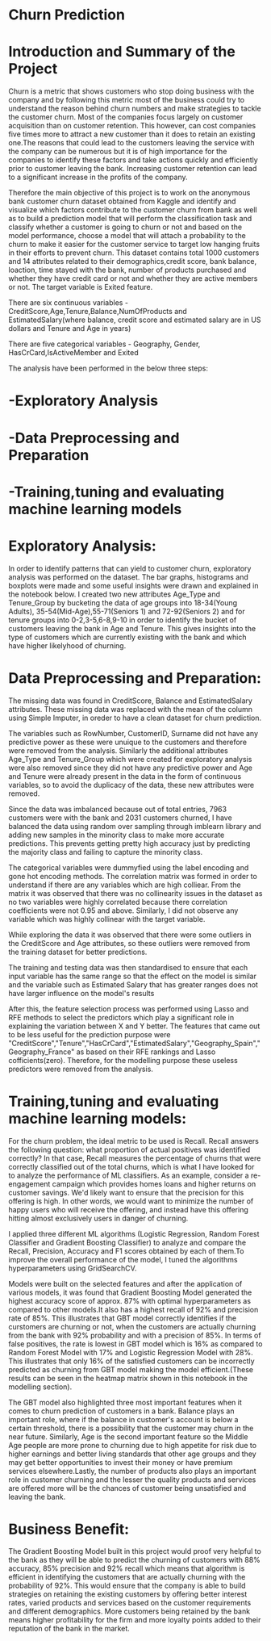 # Churn Prediction

# Introduction and Summary of the Project
Churn is a metric that shows customers who stop doing business with the company and by following this metric most of the business could try to understand the reason behind churn numbers and make strategies to tackle the customer churn. Most of the companies focus largely on customer acquisition than on customer retention. This however, can cost companies five times more to attract a new customer than it does to retain an existing one.The reasons that could lead to the customers leaving the service with the company can be numerous but it is of high importance for the companies to identify these factors and take actions quickly and efficiently prior to customer leaving the bank. Increasing customer retention can lead to a significant increase in the profits of the company.

Therefore the main objective of this project is to work on the anonymous bank customer churn dataset obtained from Kaggle and identify and visualize which factors contribute to the customer churn from bank as well as to build a prediction model that will perform the classification task and classify whether a customer is going to churn or not and based on the model performance, choose a model that will attach a probability to the churn to make it easier for the customer service to target low hanging fruits in their efforts to prevent churn. This dataset contains total 1000 customers and 14 attributes related to their demographics,credit score, bank balance, loaction, time stayed with the bank, number of products purchased and whether they have credit card or not and whether they are active members or not. The target variable is Exited feature.

There are six continuous variables - CreditScore,Age,Tenure,Balance,NumOfProducts and EstimatedSalary(where balance, credit score and estimated salary are in US dollars and Tenure and Age in years)

There are five categorical variables - Geography, Gender, HasCrCard,IsActiveMember and Exited

The analysis have been performed in the below three steps:

# -Exploratory Analysis

# -Data Preprocessing and Preparation

# -Training,tuning and evaluating machine learning models

# Exploratory Analysis:

In order to identify patterns that can yield to customer churn, exploratory analysis was performed on the dataset. The bar graphs, histograms and boxplots were made and some useful insights were drawn and explained in the notebook below. I created two new attributes Age_Type and Tenure_Group by bucketing the data of age groups into 18-34(Young Adults), 35-54(Mid-Age),55-71(Seniors 1) and 72-92(Seniors 2) and for tenure groups into 0-2,3-5,6-8,9-10 in order to identify the bucket of customers leaving the bank in Age and Tenure. This gives insights into the type of customers which are currently existing with the bank and which have higher likelyhood of churning.

# Data Preprocessing and Preparation:

The missing data was found in CreditScore, Balance and EstimatedSalary attributes. These missing data was replaced with the mean of the column using Simple Imputer, in oreder to have a clean dataset for churn prediction.

The variables such as RowNumber, CustomerID, Surname did not have any predictive power as these were unuique to the customers and therefore were removed from the analysis. Similarly the additional attributes Age_Type and Tenure_Group which were created for exploratory analysis were also removed since they did not have any predictive power and Age and Tenure were already present in the data in the form of continuous variables, so to avoid the duplicacy of the data, these new attributes were removed.

Since the data was imbalanced because out of total entries, 7963 customers were with the bank and 2031 customers churned, I have balanced the data using random over sampling through imblearn library and adding new samples in the minority class to make more accurate predictions. This prevents getting pretty high accuracy just by predicting the majority class and failing to capture the minority class.

The categorical variables were dummyfied using the label encoding and gone hot encoding methods. The correlation matrix was formed in order to understand if there are any variables which are high colliear. From the matrix it was observed that there was no collinearity issues in the dataset as no two variables were highly correlated because there correlation coefficients were not 0.95 and above. Similarly, I did not observe any variable which was highly collinear with the target variable.

While exploring the data it was observed that there were some outliers in the CreditScore and Age attributes, so these outliers were removed from the training dataset for better predictions.

The training and testing data was then standardised to ensure that each input variable has the same range so that the effect on the model is similar and the variable such as Estimated Salary that has greater ranges does not have larger influence on the model's results

After this, the feature selection process was performed using Lasso and RFE methods to select the predictors which play a significant role in explaining the variation between X and Y better. The features that came out to be less useful for the prediction purpose were "CreditScore","Tenure","HasCrCard","EstimatedSalary","Geography_Spain","Geography_France" as based on their RFE rankings and Lasso cofficients(zero). Therefore, for the modelling purpose these useless predictors were removed from the analysis.

# Training,tuning and evaluating machine learning models:

For the churn problem, the ideal metric to be used is Recall. Recall answers the following question: what proportion of actual positives was identified correctly? In that case, Recall measures the percentage of churns that were correctly classified out of the total churns, which is what I have looked for to analyze the performance of ML classifiers. As an example, consider a re-engagement campaign which provides homes loans and higher returns on customer savings. We'd likely want to ensure that the precision for this offering is high. In other words, we would want to minimize the number of happy users who will receive the offering, and instead have this offering hitting almost exclusively users in danger of churning.

I applied three different ML algorithms (Logistic Regression, Random Forest Classifier and Gradient Boosting Classifier) to analyze and compare the Recall, Precision, Accuracy and F1 scores obtained by each of them.To improve the overall performance of the model, I tuned the algorithms hyperparameters using GridSearchCV.

Models were built on the selected features and after the application of various models, it was found that Gradient Boosting Model generated the highest accuracy score of approx. 87% with optimal hyperparameters as compared to other models.It also has a highest recall of 92% and precision rate of 85%. This illustrates that GBT model correctly identifies if the curstomers are churning or not, when the customers are actually churning from the bank with 92% probability and with a precision of 85%. In terms of false positives, the rate is lowest in GBT model which is 16% as compared to Random Forest Model with 17% and Logistic Regression Model with 28%. This illustrates that only 16% of the satisfied customers can be incorrectly predicted as churning from GBT model making the model efficient.(These results can be seen in the heatmap matrix shown in this notebook in the modelling section).

The GBT model also highlighted three most important features when it comes to churn prediction of customers in a bank. Balance plays an important role, where if the balance in customer's account is below a certain threshold, there is a possibility that the customer may churn in the near future. Similarly, Age is the second important feature so the Middle Age people are more prone to churning due to high appetite for risk due to higher earnings and better living standards that other age groups and they may get better opportunities to invest their money or have premium services elsewhere.Lastly, the number of products also plays an important role in customer churning and the lesser the quality products and services are offered more will be the chances of customer being unsatisfied and leaving the bank.

# Business Benefit: 
The Gradient Boosting Model built in this project would proof very helpful to the bank as they will be able to predict the churning of customers with 88% accuracy, 85% precision and 92% recall which means that algorithm is efficient in identifying the customers that are actually churning with the probability of 92%. This would ensure that the company is able to build strategies on retaining the existing customers by offering better interest rates, varied products and services based on the customer requirements and different demographics. More customers being retained by the bank means higher profitability for the firm and more loyalty points added to their reputation of the bank in the market.
